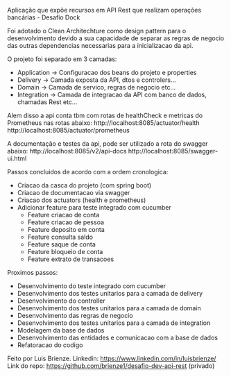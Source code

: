 Aplicação que expõe recursos em API Rest que realizam operações bancárias - Desafio Dock

Foi adotado o Clean Architechture como design pattern para o desenvolvimento devido a sua capacidade de separar as regras de negocio das outras dependencias necessarias para a inicializacao da api.

O projeto foi separado em 3 camadas:
   *  Application -> Configuracao dos beans do projeto e properties
   *  Delivery -> Camada exposta da API, dtos e controlers...
   *  Domain -> Camada de servico, regras de negocio etc...
   *  Integration -> Camada de integracao da API com banco de dados, chamadas Rest etc...

Alem disso a api conta tbm com rotas de healthCheck e metricas do Prometheus nas rotas abaixo:
http://localhost:8085/actuator/health
http://localhost:8085/actuator/prometheus

A documentação e testes da api, pode ser utilizado a rota do swagger abaixo:
http://localhost:8085/v2/api-docs
http://localhost:8085/swagger-ui.html

Passos concluidos de acordo com a ordem cronologica:

*  Criacao da casca do projeto (com spring boot)
*  Criacao de documentacao via swagger
*  Criacao dos actuators (health e prometheus)
*  Adicionar feature para teste integrado com cucumber
	- Feature criacao de conta
	- Feature criacao de pessoa
	- Feature deposito em conta
	- Feature consulta saldo
	- Feature saque de conta
	- Feature bloqueio de conta
	- Feature extrato de transacoes

Proximos passos:

*  Desenvolvimento do teste integrado com cucumber
*  Desenvolvimento dos testes unitarios para a camada de delivery
*  Desenvolvimento do controller
*  Desenvolvimento dos testes unitarios para a camada de domain
*  Desenvolvimento das regras de negocio
*  Desenvolvimento dos testes unitarios para a camada de integration
*  Modelagem da base de dados
*  Desenvolvimento das entidades e comunicacao com a base de dados
*  Refatoracao do codigo

Feito por Luis Brienze. 
Linkedin: https://www.linkedin.com/in/luisbrienze/
Link do repo: https://github.com/brienze1/desafio-dev-api-rest (privado)